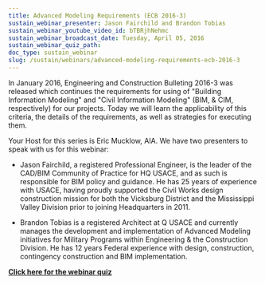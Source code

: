```yaml
---
title: Advanced Modeling Requirements (ECB 2016-3)
sustain_webinar_presenter: Jason Fairchild and Brandon Tobias
sustain_webinar_youtube_video_id: bTBRjhNehmc
sustain_webinar_broadcast_date: Tuesday, April 05, 2016
sustain_webinar_quiz_path:
doc_type: sustain_webinar
slug: /sustain/webinars/advanced-modeling-requirements-ecb-2016-3
---
```


In January 2016, Engineering and Construction Bulleting 2016-3 was released which continues the requirements for using of "Building Information Modeling" and "Civil Information Modeling" (BIM, & CIM, respectively) for our projects. Today we will learn the applicability of this criteria, the details of the requirements, as well as strategies for executing them.

Your Host for this series is Eric Mucklow, AIA. We have two presenters to speak with us for this webinar:

- Jason Fairchild, a registered Professional Engineer, is the leader of the CAD/BIM Community of Practice for HQ USACE, and as such is responsible for BIM policy and guidance. He has 25 years of experience with USACE, having proudly supported the Civil Works design construction mission for both the Vicksburg District and the Mississippi Valley Division prior to joining Headquarters in 2011.

- Brandon Tobias is a registered Architect at Q USACE and currently manages the development and implementation of Advanced Modeling initiatives for Military Programs within Engineering & the Construction Division. He has 12 years Federal experience with design, construction, contingency construction and BIM implementation.

[**Click here for the webinar quiz**](./advanced-modeling-requirements-ecb-2016-3-QUIZ.pdf)
